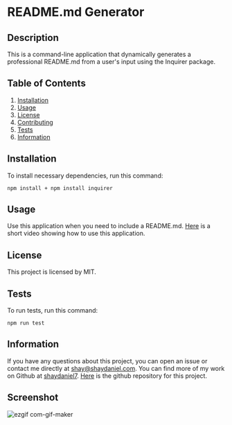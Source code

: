 # **README.md Generator**

## Description
This is a command-line application that dynamically generates a professional README.md from a user's input using the Inquirer package.

## Table of Contents
1. [Installation](#installation)
2. [Usage](#usage)
3. [License](#license)
4. [Contributing](#contributing)
5. [Tests](#tests)
6. [Information](#info)

## Installation
To install necessary dependencies, run this command:
```
npm install + npm install inquirer
```
## Usage
Use this application when you need to include a README.md.   [Here](https://drive.google.com/file/d/1JDhALV1BTWSLZGdh_7wQmvINYdFQ28NY/view?usp=sharing "Link to video showing how to use this app") is a short video showing how to use this application.

## License
This project is licensed by MIT.

## Tests
To run tests, run this command:
```
npm run test
```
## Information
If you have any questions about this project, you can open an issue or contact me directly at shay@shaydaniel.com. You can find more of my work on Github at [shaydaniel7](https://github.com/shaydaniel7/).  [Here](https://github.com/shaydaniel7/readme.generator "Link to github repository") is the github repository for this project.

## Screenshot

![ezgif com-gif-maker](https://user-images.githubusercontent.com/67557233/95287510-e93a0e00-081a-11eb-87f8-a0c059002870.gif)


